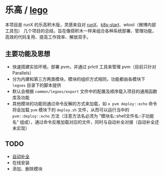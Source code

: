 # 乐高 / [lego][lego]

本项目是 runX 的乐高积木版，灵感来自对 [runX][runX]、[k8s-start][k8s-start]、wtool（微博内部工具包） 几个项目的总结，旨在像搭积木一样来组合各种系统部署、管理功能，高效的代码复用、提高工作效率、解放双手。

## 主要功能及思想

* 快速搭建实验环境，部署 pvm，并通过 prlctl 工具来管理 pvm（目前只针对 Parallels）
* 分为内建和第三方两类模块，模块的组织方式相同，功能都由各模块下 `legoes` 目录下的脚本提供
* 默认会根据 `common/legoes/export` 文件中的配置及顺序载入项目的通用函数库及功能
* 其他模块的功能则通过命令反解的方式来加载，如 `o pvm deploy::echo` 命令将会加载 `pvm` 模块下的 `deploy.sh` 文件，从而可以运行当中的 `pvm::deploy::echo` 方法（注意方法名必须为 ”模块名::shell文件名::子功能名“ 组成），通过命令反推加载对应的文件，同时与自动补全对接（自动补全还未实现）

## TODO

* [自动补全][auto_completion]
* 在线安装
* 添加、删除模块

[lego]:https://github.com/idevz/lego/blob/master/README.md
[auto_completion]:https://www.infoq.cn/article/bash-programmable-completion-tutorial
[runX]:https://github.com/idevz/runx
[k8s-start]:https://github.com/idevz/k8s-start

